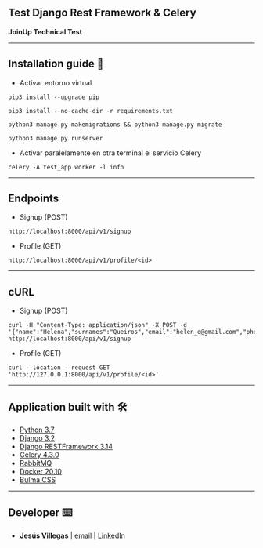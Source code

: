 ## Test Django Rest Framework & Celery
**JoinUp Technical Test**

---------------


## Installation guide 🔧

- Activar entorno virtual

```
pip3 install --upgrade pip
```
```
pip3 install --no-cache-dir -r requirements.txt
```
```
python3 manage.py makemigrations && python3 manage.py migrate
```
```
python3 manage.py runserver
```

* Activar paralelamente en otra terminal el servicio Celery
```
celery -A test_app worker -l info
```
---------------

## Endpoints
* Signup (POST)
```
http://localhost:8000/api/v1/signup
```
* Profile (GET)
```
http://localhost:8000/api/v1/profile/<id>
```
---------------

## cURL
* Signup (POST)
```
curl -H "Content-Type: application/json" -X POST -d '{"name":"Helena","surnames":"Queiros","email":"helen_q@gmail.com","phone":"682902308","hobbies":"viajar"}' http://localhost:8000/api/v1/signup
```
* Profile (GET)
```
curl --location --request GET 'http://127.0.0.1:8000/api/v1/profile/<id>'
```

---------------
## Application built with 🛠️

* [Python 3.7](https://www.python.org/)
* [Django 3.2](https://www.djangoproject.com/)
* [Django RESTFramework 3.14](https://www.django-rest-framework.org/)
* [Celery 4.3.0](https://docs.celeryq.dev/en/stable/)
* [RabbitMQ](https://www.rabbitmq.com/)
* [Docker 20.10](https://www.docker.com/)
* [Bulma CSS](https://bulma.io/)

---------------
## Developer ⌨️

* **Jesús Villegas** | [email](jvncode@gmail.com)  |  [LinkedIn](https://www.linkedin.com/in/jes%C3%BAs-villegas-609b71198)


